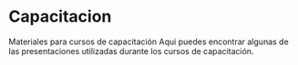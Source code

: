 # Capacitacion
Materiales para cursos de capacitación
Aqui puedes encontrar algunas de las presentaciones utilizadas durante los cursos de capacitación.
